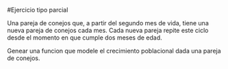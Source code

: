 #Ejercicio tipo parcial

Una pareja de conejos que,
  a partir del segundo mes de vida,
  tiene una nueva pareja de conejos cada mes. 
 Cada nueva pareja repite este ciclo desde 
 el momento en que cumple dos meses de edad.

 Genear una funcion que modele el crecimiento poblacional dada una pareja de conejos.
